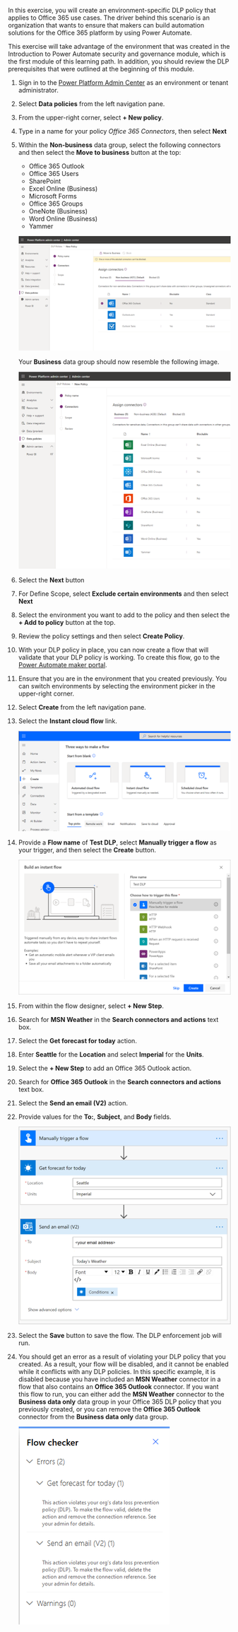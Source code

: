In this exercise, you will create an environment-specific DLP policy that
applies to Office 365 use cases. The driver behind this scenario is an
organization that wants to ensure that makers can build automation
solutions for the Office 365 platform by using Power Automate.

This exercise will take advantage of the environment that was created in the
Introduction to Power Automate security and governance module, which is the 
first module of this learning path. In addition, you should review the DLP 
prerequisites that were outlined at the beginning of this module.

1.  Sign in to the [Power Platform Admin Center](https://admin.powerplatform.microsoft.com/?azure-portal=true) as an environment or tenant administrator.

2.  Select **Data policies** from the left navigation pane.

3.  From the upper-right corner, select **+ New policy**.
3.  Type in a name for your policy *Office 365 Connectors*, then select **Next**
5.  Within the **Non-business** data group, select the following connectors and then select the **Move to business** button at the top: 
    - Office 365 Outlook
    - Office 365 Users
    - SharePoint
    - Excel Online (Business)
    - Microsoft Forms
    - Office 365 Groups
    - OneNote (Business)
    - Word Online (Business)
    - Yammer 

	![new DLP](../media/15-new-dlp-update.png)


    Your **Business** data group should now resemble the following image.

    ![added connectors](../media/16-added-connectors-update.png)
6. Select the **Next** button
7. For Define Scope, select **Exclude certain environments** and then select **Next**
7. Select the environment you want to add to the policy and then select the **+ Add to policy** button at the top.
7.  Review the policy settings and then select **Create Policy**.


8.  With your DLP policy in place, you can now create a flow that will validate that your DLP policy is working. To create this flow, go to the [Power Automate maker portal](https://flow.microsoft.com/?azure-portal=true).

9.  Ensure that you are in the environment that you created previously. You can switch environments by selecting the environment picker in the upper-right corner.

10. Select **Create** from the left navigation pane.

11. Select the **Instant cloud flow** link.

    ![create flow](../media/18-create-update.png)

12. Provide a **Flow name** of **Test DLP**, select **Manually trigger a flow** as your trigger, and then select the **Create** button.

    ![create](../media/19-create.png)

13. From within the flow designer, select **+ New Step**.

14. Search for **MSN Weather** in the **Search connectors and actions** text box.

15. Select the **Get forecast for today** action.

16. Enter **Seattle** for the **Location** and select **Imperial** for the **Units**.

17. Select the **+ New Step** to add an Office 365 Outlook action.

18. Search for **Office 365 Outlook** in the **Search connectors and actions** text box.

19. Select the **Send an email (V2)** action.

20. Provide values for the **To:**, **Subject**, and **Body** fields.

	![add an action](../media/20-actions.png)

21. Select the **Save** button to save the flow. The DLP enforcement job will run.

22. You should get an error as a result of violating your DLP policy that you created. As a result, your flow will be disabled, and it cannot be enabled while it conflicts with any DLP policies. In this specific example, it is disabled because you have included an **MSN Weather** connector in a flow that also contains an **Office 365 Outlook** connector. If you want this flow to run, you can either add the **MSN Weather** connector to the **Business data only** data group in your Office 365 DLP policy that you previously created, or you can remove the **Office 365 Outlook** connector from the **Business data only** data group.

	![DLP](../media/21-dlp-update.png)
